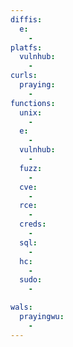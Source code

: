 ```yaml
---
diffis:
  e:
    -
platfs:
  vulnhub:
    -
curls:
  praying:
    -
functions:
  unix:
    -
  e:
    -
  vulnhub:
    -
  fuzz:
    -
  cve:
    -
  rce:
    -
  creds:
    -
  sql:
    -
  hc:
    -
  sudo:
    -

wals:
  prayingwu:
    -
---
```

